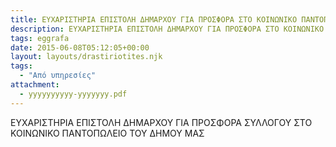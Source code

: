 ```yaml
---
title: ΕΥΧΑΡΙΣΤΗΡΙΑ ΕΠΙΣΤΟΛΗ ΔΗΜΑΡΧΟΥ ΓΙΑ ΠΡΟΣΦΟΡΑ ΣΤΟ ΚΟΙΝΩΝΙΚΟ ΠΑΝΤΟΠΩΛΕΙΟ
description: ΕΥΧΑΡΙΣΤΗΡΙΑ ΕΠΙΣΤΟΛΗ ΔΗΜΑΡΧΟΥ ΓΙΑ ΠΡΟΣΦΟΡΑ ΣΤΟ ΚΟΙΝΩΝΙΚΟ ΠΑΝΤΟΠΩΛΕΙΟ
tags: eggrafa
date: 2015-06-08T05:12:05+00:00
layout: layouts/drastiriotites.njk
tags:
  - "Από υπηρεσίες"
attachment:
  - yyyyyyyyyy-yyyyyyy.pdf
---
```


ΕΥΧΑΡΙΣΤΗΡΙΑ ΕΠΙΣΤΟΛΗ ΔΗΜΑΡΧΟΥ ΓΙΑ ΠΡΟΣΦΟΡΑ ΣΥΛΛΟΓΟΥ ΣΤΟ ΚΟΙΝΩΝΙΚΟ ΠΑΝΤΟΠΩΛΕΙΟ ΤΟΥ ΔΗΜΟΥ ΜΑΣ

<!-- excerpt -->
